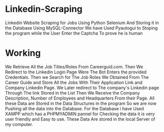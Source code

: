 # Linkedin-Scraping
Linkedin Website Scraping for Jobs Using Python Selenium And Storing it in the Database Using MySQL-Connector
We have Used Pyautogui to Stoping the program while the User Enter the Captcha To prove he is human

# Working
We Retrieve All the Job Titles/Roles From Careerguid.com.
Then We Redirect to the Linkedin Login Page Were The Bot Enters the provided Credentials.
Then we Search for The Job Roles We Obtained From The Career Guide and Store All the Jobs With Their Application Link and Company Linkedin Page.
We Later redirect to The company's Linkedin page Through The link Stored in the List Then We Receive the Company Description, Number of Employees and Headquarters From their Page.
All these Data are Stored in the Data Structures in the program So we are now Pushing all the data into the Database.
For the Database i have Used XAMPP which has a PHPMYADMIN pannel for Checking the data it is very user friendly and Easy to use.
These Data Are stored in the local Server of my computer.
